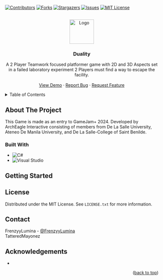 <a name="readme-top"></a>
[![Contributors][contributors-shield]][contributors-url]
[![Forks][forks-shield]][forks-url]
[![Stargazers][stars-shield]][stars-url]
[![Issues][issues-shield]][issues-url]
[![MIT License][license-shield]][license-url]

<!-- PROJECT LOGO -->
<br />
<div align="center">
  <a href="https://github.com/Lunari-Interactive/Duality">
    <img src="Images/LunariInteractive.png" alt="Logo" width="80" height="80">
  </a>

<h3 align="center">Duality</h3> 

  <p align="center">
     A 2 Player Teamwork focused platformer game with 2D and 3D Aspects set in a failed laboratory experiment 2 Players must find a way to escape the facility.
    <br />
 <!--   <a href="https://github.com/Lunari-Interactive/GD-Workshop-Demo"><strong>Explore the docs »</strong></a> 
    <br /> -->
    <br />
    <a href="https://github.com/Lunari-Interactive/GD-Workshop-Demo">View Demo</a>
    ·
    <a href="https://github.com/Lunari-Interactive/GD-Workshop-Demo/issues/new?labels=bug&template=bug-report---.md">Report Bug</a>
    ·
    <a href="https://github.com/Lunari-Interactive/GD-Workshop-Demo/issues/new?labels=enhancement&template=feature-request---.md">Request Feature</a>
  </p>
</div>

<!-- TABLE OF CONTENTS -->
<details>
  <summary>Table of Contents</summary>
  <ol>
    <li>
      <a href="#about-the-project">About The Project</a>
      <ul>
        <li><a href="#built-with">Built With</a></li>
      </ul>
    </li>
    <li>
      <a href="#getting-started">Getting Started</a>
      <ul>
        <li><a href="#prerequisites">Prerequisites</a></li>
        <li><a href="#installation">Installation</a></li>
      </ul>
    </li>
    <li><a href="#license">License</a></li>
    <li><a href="#contact">Contact</a></li>
    <li><a href="#acknowledgments">Acknowledgments</a></li>
  </ol>
</details>


<!-- ABOUT THE PROJECT -->
## About The Project
This Game is made as an entry to GameJam+ 2024. Developed by ArchEagle Interactive consisting of members from De La Salle University, Ateneo De Manila University, and De La Salle-College of Saint Benilde.

<!-- [![Product Name Screen Shot][product-screenshot]](https://example.com) -->

### Built With

* ![C#](https://img.shields.io/badge/c%23-%23239120.svg?style=for-the-badge&logo=csharp&logoColor=white)
* ![Visual Studio](https://img.shields.io/badge/Visual%20Studio-5C2D91.svg?style=for-the-badge&logo=visual-studio&logoColor=white)

<!-- GETTING STARTED -->
## Getting Started



<!-- LICENSE -->
## License

Distributed under the MIT License. See `LICENSE.txt` for more information.



<!-- CONTACT -->
## Contact
FrenzyyLumina - [@FrenzyyLumina](https://FrenzyyLumina) 
<br />
TatteredMayonez 




<!-- ACKNOWLEDGMENTS -->
## Acknowledgements

* []()

<p align="right">(<a href="#readme-top">back to top</a>)</p>






<!-- MARKDOWN LINKS & IMAGES -->
<!-- https://www.markdownguide.org/basic-syntax/#reference-style-links -->
[contributors-shield]: https://img.shields.io/github/contributors/Lunari-Interactive/GD-Workshop-Demo.svg?style=for-the-badge
[contributors-url]: https://github.com/Lunari-Interactive/GD-Workshop-Demo/graphs/contributors
[forks-shield]: https://img.shields.io/github/forks/Lunari-Interactive/GD-Workshop-Demo.svg?style=for-the-badge
[forks-url]: https://github.com/Lunari-Interactive/GD-Workshop-Demo/network/members
[stars-shield]: https://img.shields.io/github/stars/Lunari-Interactive/GD-Workshop-Demo.svg?style=for-the-badge
[stars-url]: https://github.com/Lunari-Interactive/GD-Workshop-Demo/stargazers
[issues-shield]: https://img.shields.io/github/issues/Lunari-Interactive/GD-Workshop-Demo.svg?style=for-the-badge
[issues-url]: https://github.com/Lunari-Interactive/GD-Workshop-Demo/issues
[license-shield]: https://img.shields.io/github/license/Lunari-Interactive/GD-Workshop-Demo.svg?style=for-the-badge
[license-url]: https://github.com/Lunari-Interactive/GD-Workshop-Demo/blob/main/LICENSE.txt
[product-screenshot]: Images/LunariInteractive.png
